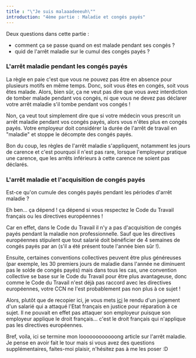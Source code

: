 ```yaml
---
title : "\"Je suis malaaadeeeuh\""
introduction: "4ème partie : Maladie et congés payés"
---
```


Deux questions dans cette partie :
 - comment ça se passe quand on est malade pendant ses congés ?
 - quid de l'arrêt maladie sur le cumul des congés payés ?

### L'arrêt maladie pendant les congés payés

La règle en paie c'est que vous ne pouvez pas être en absence pour plusieurs motifs en même temps. Donc, soit vous êtes en congés, soit vous êtes malade. Alors, bien sûr, ça ne veut pas dire que vous avez interdiction de tomber malade pendant vos congés, ni que vous ne devez pas déclarer votre arrêt maladie s'il tombe pendant vos congés !

Non, ça veut tout simplement dire que si votre médecin vous prescrit un arrêt maladie pendant vos congés payés, alors vous n'êtes plus en congés payés. Votre employeur doit considérer la durée de l'arrêt de travail en "maladie" et stoppe le décompte des congés payés.

Bon du coup, les règles de l'arrêt maladie s'appliquent, notamment les jours de carence et c'est pourquoi il n'est pas rare, lorsque l'employeur pratique une carence, que les arrêts inférieurs à cette carence ne soient pas déclarés.


### L'arrêt maladie et l'acquisition de congés payés

Est-ce qu'on cumule des congés payés pendant les périodes d'arrêt maladie ?

Eh ben... ça dépend ! ça dépend si vous respectez le Code du Travail français ou les directives européennes !

Car en effet, dans le Code du Travail il n'y a pas d'acquisition de congés payés pendant la maladie non professionnelle. Sauf que les directives européennes stipulent que tout salarié doit bénéficier de 4 semaines de congés payés par an (s'il a été présent toute l'année bien sûr !).

Ensuite, certaines conventions collectives peuvent être plus généreuses (par exemple, les 30 premiers jours de maladie dans l'année ne diminuent pas le solde de congés payés) mais dans tous les cas, une convention collective se base sur le Code du Travail pour être plus avantageuse, donc comme le Code du Travail n'est déjà pas raccord avec les directives européennes, votre CCN ne l'est probablement pas non plus à ce sujet !

Alors, plutôt que de recopier ici, je vous mets [ici](http://www.editions-tissot.fr/actualite/droit-du-travail-article.aspx?secteur=PME&id_art=7621&titre=Non+acquisition+de+cong%C3%A9s+pay%C3%A9s+durant+un+arr%C3%AAt+maladie+%3A+l%E2%80%99Etat+condamn%C3%A9) le rendu d'un jugement d'un salarié qui a attaqué l'Etat français en justice pour réparation à ce sujet. Il ne pouvait en effet pas attaquer son employeur puisque son employeur applique le droit français... c'est le droit français qui n'applique pas les directives européennes.

Bref, voila, ici se termine mon loooooooooooong article sur l'arrêt maladie. Je pense en avoir fait le tour mais si vous avez des questions supplémentaires, faites-moi plaisir, n'hésitez pas à me les poser :D
